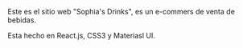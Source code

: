 Este es el sitio web "Sophia's Drinks", es un e-commers de venta de bebidas.

Esta hecho en React.js, CSS3 y Materiasl UI.


